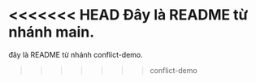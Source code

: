 <<<<<<< HEAD
Đây là README từ nhánh main.
=======
đây là README từ nhánh conflict-demo.
>>>>>>> conflict-demo
